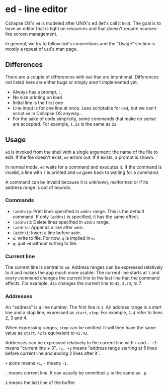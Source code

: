 # ed - line editor

Collapse OS's `ed` is modeled after UNIX's ed (let's call it `Ued`). The goal
is to have an editor that is tight on resources and that doesn't require
ncurses-like screen management.

In general, we try to follow `Ued`'s conventions and the "Usage" section is
mostly a repeat of `Ued`'s man page.

## Differences

There are a couple of differences with `Ued` that are intentional. Differences
not listed here are either bugs or simply aren't implemented yet.

* Always has a prompt, `:`.
* No size printing on load
* Initial line is the first one
* Line input is for one line at once. Less scriptable for `Ued`, but we can't
  script `ed` in Collapse OS anyway...
* For the sake of code simplicity, some commands that make no sense are
  accepted. For example, `1,2a` is the same as `2a`.

## Usage

`ed` is invoked from the shell with a single argument: the name of the file to
edit. If the file doesn't exist, `ed` errors out. If it exists, a prompt is
shown.

In normal mode, `ed` waits for a command and executes it. If the command is
invalid, a line with `?` is printed and `ed` goes back to waiting for a command.

A command can be invalid because it is unknown, malformed or if its address
range is out of bounds.

### Commands

* `(addrs)p`: Print lines specified in `addrs` range. This is the default
  command. If only `(addrs)` is specified, it has the same effect.
* `(addrs)d`: Delete lines specified in `addrs` range.
* `(addr)a`: Appends a line after `addr`.
* `(addr)i`: Insert a line before `addr`.
* `w`: write to file. For now, `q` is implied in `w`.
* `q`: quit `ed` without writing to file.

### Current line

The current line is central to `ed`. Address ranges can be expressed relatively
to it and makes the app much more usable. The current line starts at `1` and
every command changes the current line to the last line that the command
affects. For example, `42p` changes the current line to `42`, `3,7d`, to 7.

### Addresses

An "address" is a line number. The first line is `1`. An address range is a
start line and a stop line, expressed as `start,stop`. For example, `2,4` refer
to lines 2, 3 and 4.

When expressing ranges, `stop` can be omitted. It will then have the same value
as `start`. `42` is equivalent to `42,42`.

Addresses can be expressed relatively to the current line with `+` and `-`.
`+3` means "current line + 3", `-5, +2` means "address range starting at 5
lines before current line and ending 2 lines after it`.

`+` alone means `+1`, `-` means `-1`.

`.` means current line. It can usually be ommitted. `p` is the same as `.p`.

`$` means the last line of the buffer.
